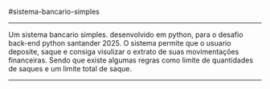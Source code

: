 #sistema-bancario-simples
***
Um sistema bancario simples.
desenvolvido em python, para o desafio
back-end python santander 2025.
O sistema permite que o usuario
deposite, saque e consiga visulizar
o extrato de suas movimentações financeiras.
Sendo que existe algumas regras
como limite de quantidades de saques
e um limite total de saque.
***
